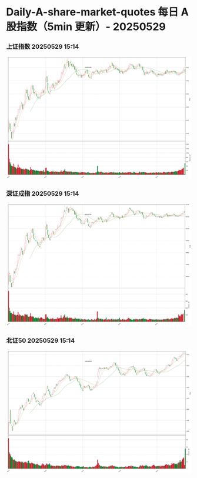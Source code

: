 
# Daily-A-share-market-quotes 每日 A 股指数（5min 更新）- 20250529

### 上证指数 20250529 15:14
![](./fig/2025/5/20250529-sh000001.png)

### 深证成指 20250529 15:14
![](./fig/2025/5/20250529-sz399001.png)

### 北证50 20250529 15:14
![](./fig/2025/5/20250529-bj899050.png)
